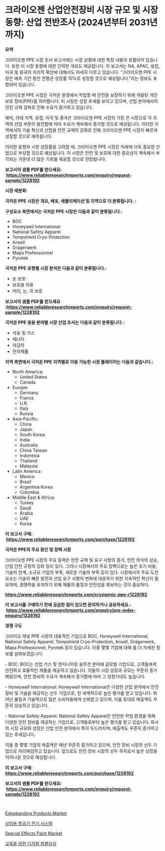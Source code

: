 <p><h1>크라이오젠 산업안전장비 시장 규모 및 시장 동향: 산업 전반조사 (2024년부터 2031년까지)</h1></p><p><strong>요약</strong></p>
<p><p>크라이오젠 PPE 시장 조사 보고서에는 시장 상황에 대한 특정 내용이 포함되어 있습니다. 또한 이 시장 동향에 대한 간략한 개요도 제공됩니다. 이 보고서는 NA, APAC, 유럽, 미국 및 중국의 지리적 확산에 대해서도 자세히 다루고 있습니다. "크라이오젠 PPE 시장은 예측 기간 동안 연평균 성장률 10%로 성장할 것으로 예상됩니다."라는 정보도 포함되어 있습니다.</p><p>크라이오젠 PPE 시장은 극저온 환경에서 작업할 때 안전을 보장하기 위해 개발된 개인 보호 장비(PPE)를 의미합니다. 이 시장은 성장 추세를 보이고 있으며, 산업 분야에서의 안전 규제 강화로 인해 수요가 증가하고 있습니다.</p><p>북미, 아태 지역, 유럽, 미국 및 중국은 크라이오젠 PPE 시장의 가장 큰 시장으로 각 지역의 산업 부문이 발전함에 따라 수요가 계속해서 증가할 것으로 예상됩니다. 이러한 지역에서의 기술 혁신과 산업용 안전 규제의 강화로 인해 크라이오젠 PPE 시장이 빠르게 성장할 것으로 예측됩니다.</p><p>이러한 동향과 시장 성장률을 고려할 때, 크라이오젠 PPE 시장은 미래에 더욱 중요한 산업으로 부상할 것으로 예상됩니다. 이 시장은 안전 및 보호에 대한 중요성이 계속해서 부각되는 가운데 더 많은 기회를 제공할 것으로 전망됩니다.</p></p>
<p><strong>보고서의 샘플 PDF를 받으세요: &nbsp;<a href="https://www.reliableresearchreports.com/enquiry/request-sample/1228192">https://www.reliableresearchreports.com/enquiry/request-sample/1228192</a></strong></p>
<p><strong>시장 세분화:</strong></p>
<p><strong> 극저온 PPE 시장은 개요, 배포, 애플리케이션 및 지역으로 더 분류됩니다. :</strong></p>
<p><strong>구성요소 측면에서는 극저온 PPE 시장은 다음과 같이 분류됩니다.:</strong></p>
<p><ul><li>BOC</li><li>Honeywell International</li><li>National Safety Apparel</li><li>Tempshield Cryo-Protection</li><li>Ansell</li><li>Drägerwerk</li><li>Mapa Professionnel</li><li>Pyrotek</li></ul></p>
<p><strong> 극저온 PPE 유형별 시장 분석은 다음과 같이 분류됩니다.:</strong></p>
<p><ul><li>손 보호</li><li>보호용 의류</li><li>머리, 눈, 귀 보호</li></ul></p>
<p><strong>보고서의 샘플 PDF를 받으세요 :<a href="https://www.reliableresearchreports.com/enquiry/request-sample/1228192">https://www.reliableresearchreports.com/enquiry/request-sample/1228192</a></strong></p>
<p><strong> 극저온 PPE 응용 분야별 시장 산업 조사는 다음과 같이 분류됩니다.:</strong></p>
<p><ul><li>석유 및 가스</li><li>에너지</li><li>야금학</li><li>전자제품</li></ul></p>
<p><strong>지역 측면에서 극저온 PPE 지역별로 이용 가능한 시장 플레이어는 다음과 같습니다.:</strong></p>
<p><ul>
    <li>
        North America:
        <ul>
            <li>United States</li>
            <li>Canada</li>
        </ul>
    </li>
    <li>
        Europe:
        <ul>
            <li>Germany</li>
            <li>France</li>
            <li>U.K.</li>
            <li>Italy</li>
            <li>Russia</li>
        </ul>
    </li>
    <li>
        Asia-Pacific:
        <ul>
            <li>China</li>
            <li>Japan</li>
            <li>South Korea</li>
            <li>India</li>
            <li>Australia</li>
            <li>China Taiwan</li>
            <li>Indonesia</li>
            <li>Thailand</li>
            <li>Malaysia</li>
        </ul>
    </li>
    <li>
        Latin America:
        <ul>
            <li>Mexico</li>
            <li>Brazil</li>
            <li>Argentina Korea</li>
            <li>Colombia</li>
        </ul>
    </li>
    <li>
        Middle East & Africa:
        <ul>
            <li>Turkey</li>
            <li>Saudi</li>
            <li>Arabia</li>
            <li>UAE</li>
            <li>Korea</li>
        </ul>
    </li>
    </ul></p>
<p><strong>이 보고서 구매: &nbsp;<a href="https://www.reliableresearchreports.com/purchase/1228192">https://www.reliableresearchreports.com/purchase/1228192</a></strong></p>
<p><strong>극저온 PPE의 주요 동인 및 장벽 시장</strong></p>
<p><p>크라이오젠 PPE 시장의 주요 동력은 안전 규제 및 요구 사항의 증가, 안전 의식의 상승, 산업 안전 규정의 강화 등이 있다. 그러나 시장에서의 주요 장벽으로는 높은 초기 비용, 기술의 한계, 소규모 기업의 부족, 새로운 기술의 부족 등이 있다. 시장에서의 주요 도전 요소는 기술의 빠른 발전과 산업 요구 사항의 변화에 대응하기 위한 지속적인 혁신이 필요하며, 경쟁력을 유지하기 위해 제품의 품질과 안전성을 확보하는 것이 중요하다.</p></p>
<p><strong><a href="https://www.reliableresearchreports.com/cryogenic-ppe-r1228192">https://www.reliableresearchreports.com/cryogenic-ppe-r1228192</a></strong></p>
<p><strong>이 보고서를 구매하기 전에 궁금한 점이 있으면 문의하거나 공유하세요.: &nbsp;<a href="https://www.reliableresearchreports.com/enquiry/pre-order-enquiry/1228192">https://www.reliableresearchreports.com/enquiry/pre-order-enquiry/1228192</a></strong></p>
<p><strong>경쟁 구도</strong></p>
<p><p>크라이오 제넣 PPE 시장의 대표적인 기업으로 BOC, Honeywell International, National Safety Apparel, Tempshield Cryo-Protection, Ansell, Drägerwerk, Mapa Professionnel, Pyrotek 등이 있습니다. 이중 몇몇 기업에 대해 좀 더 자세한 정보를 살펴보겠습니다.</p><p>- BOC: BOC는 산업 가스 및 엔지니어링 솔루션 분야에 글로벌 기업으로, 고객들에게 안전하고 효율적인 제품을 제공하고 있습니다. 이들의 시장 성장과 규모는 꾸준히 증가해왔으며, 안전 장비의 수요가 계속해서 증가함에 따라 그 성장기대도 높습니다.</p><p>- Honeywell International: Honeywell International은 다양한 산업 분야에서 안전 장비 및 기술을 제공하는 선두 기업으로, 전 세계적으로 높은 평가를 받고 있습니다. 뛰어난 품질과 기술력으로 많은 소비자들에게 신뢰받고 있으며, 이를 토대로 매출액도 꾸준히 상승하고 있습니다.</p><p>- National Safety Apparel: National Safety Apparel은 안전한 작업 환경을 위해 다양한 안전 장비를 제공하는 기업으로, 고객들로부터 높은 평가를 받고 있습니다. 회사의 시장 규모와 성장은 산업 안전 분야에서 특히 두드러지며, 매출액도 꾸준히 증가하고 있는 추세입니다.</p><p>이들 중 몇몇 기업의 매출액은 매년 꾸준히 증가하고 있으며, 안전 장비 시장의 선두 기업으로 자리매김하고 있습니다. 앞으로도 안전 장비 시장의 선두 주자로서 높은 성장을 이어나갈 것으로 예상됩니다.</p></p>
<p><strong>이 보고서 구매: &nbsp; <a href="https://www.reliableresearchreports.com/purchase/1228192">https://www.reliableresearchreports.com/purchase/1228192</a></strong></p>
<p><strong>보고서의 샘플 PDF를 받으세요: &nbsp;<a href="https://www.reliableresearchreports.com/enquiry/request-sample/1228192">https://www.reliableresearchreports.com/enquiry/request-sample/1228192</a></strong><strong></strong></p>
<p>&nbsp;</p>
<p><p><a href="https://issuu.com/reportprime-2/docs/edgebanding-products-market-size-2030.pptx">Edgebanding Products Market</a></p><p><a href="https://github.com/vs019sa3m8x/Market-Research-Report-List-1/blob/main/279590629872.md">상업용 항공기 전기 시스템</a></p><p><a href="https://issuu.com/reportprime-2/docs/special-effects-paint-market-size-2030.pptx">Special Effects Paint Market</a></p><p><a href="https://github.com/Madalyell456456/Market-Research-Report-List-1/blob/main/592377029873.md">교육을 위한 디지털 퍼블리싱</a></p></p>